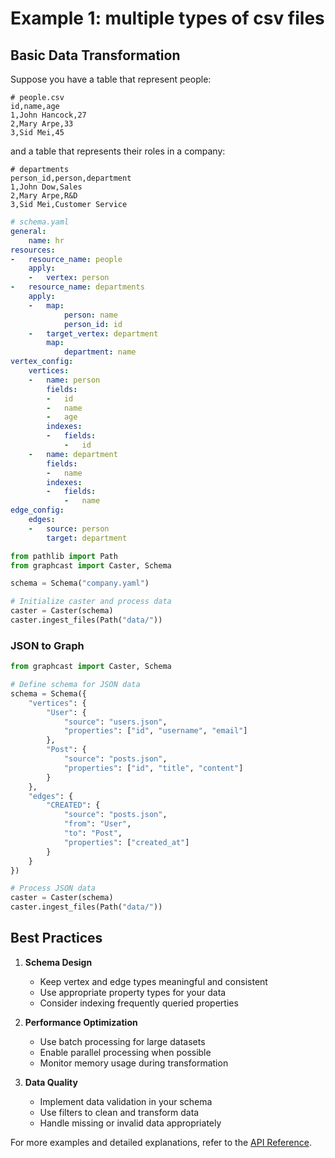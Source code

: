 # Example 1: multiple types of csv files


## Basic Data Transformation

Suppose you have a table that represent people:

```csv
# people.csv
id,name,age
1,John Hancock,27
2,Mary Arpe,33
3,Sid Mei,45
```

and a table that represents their roles in a company:

```csv
# departments
person_id,person,department
1,John Dow,Sales
2,Mary Arpe,R&D
3,Sid Mei,Customer Service
```

```yaml
# schema.yaml
general:
    name: hr
resources:
-   resource_name: people
    apply:
    -   vertex: person
-   resource_name: departments
    apply:
    -   map:
            person: name
            person_id: id
    -   target_vertex: department
        map:
            department: name
vertex_config:
    vertices:
    -   name: person
        fields:
        -   id
        -   name
        -   age
        indexes:
        -   fields:
            -   id
    -   name: department
        fields:
        -   name
        indexes:
        -   fields:
            -   name
edge_config:
    edges:
    -   source: person
        target: department
```


```python
from pathlib import Path
from graphcast import Caster, Schema

schema = Schema("company.yaml")

# Initialize caster and process data
caster = Caster(schema)
caster.ingest_files(Path("data/"))
```

### JSON to Graph

```python
from graphcast import Caster, Schema

# Define schema for JSON data
schema = Schema({
    "vertices": {
        "User": {
            "source": "users.json",
            "properties": ["id", "username", "email"]
        },
        "Post": {
            "source": "posts.json",
            "properties": ["id", "title", "content"]
        }
    },
    "edges": {
        "CREATED": {
            "source": "posts.json",
            "from": "User",
            "to": "Post",
            "properties": ["created_at"]
        }
    }
})

# Process JSON data
caster = Caster(schema)
caster.ingest_files(Path("data/"))
```


## Best Practices

1. **Schema Design**
   - Keep vertex and edge types meaningful and consistent
   - Use appropriate property types for your data
   - Consider indexing frequently queried properties

2. **Performance Optimization**
   - Use batch processing for large datasets
   - Enable parallel processing when possible
   - Monitor memory usage during transformation

3. **Data Quality**
   - Implement data validation in your schema
   - Use filters to clean and transform data
   - Handle missing or invalid data appropriately

For more examples and detailed explanations, refer to the [API Reference](../reference/index.md). 